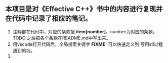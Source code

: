 
本项目是对《Effective C++》书中的内容进行复现并在代码中记录了相应的笔记。
---
1. 注释都在代码中，对应的条款搜 **item[number]**，number为对应的条款。 TODO:之后把各个条款在README.md中写出来。
2. 用vscode打开代码后，全局搜索关键字 **FIXME:** 可以快速定义到
写用stl过程遇到的坑。
3. 